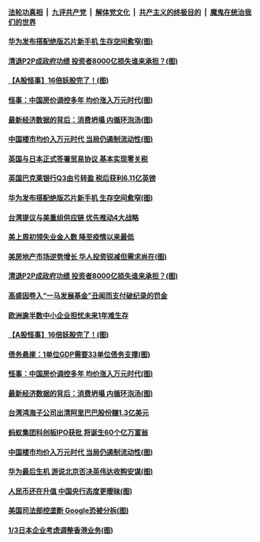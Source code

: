 

####  [法轮功真相](../../../../basic/blob/master/README.md?t=10240202) &nbsp;|&nbsp; [九评共产党](../../../../9ping.md/blob/master/README.md?t=10240202) &nbsp;|&nbsp; [解体党文化](../../../../jtdwh.md/blob/master/README.md?t=10240202)  &nbsp;|&nbsp; [共产主义的终极目的](../../../../gczydzjmd.md/blob/master/README.md?t=10240202) &nbsp;|&nbsp; [魔鬼在统治我们的世界](../../../../mgztzwmdsj.md/blob/master/README.md?t=10240202) 

#### [华为发布搭配绝版芯片新手机 生存空间愈窄(图)](../pages/p5/950174.md?t=10240202) 

#### [清退P2P成政府功绩 投资者8000亿损失谁来承担？(图)](../pages/p5/950119.md?t=10240202) 

#### [【A股怪事】16倍妖股完了！(图)](../pages/p5/950110.md?t=10240202) 

#### [怪事：中国房价调控多年 均价涨入万元时代(图)](../pages/p5/950108.md?t=10240202) 

#### [最新经济数据的背后：消费坍塌 内循环泡汤(图)](../pages/p5/950094.md?t=10240202) 

#### [中国楼市均价入万元时代 当局仍遏制流动性(图)](../pages/p5/950054.md?t=10240202) 

#### [英国与日本正式签署贸易协议 基本实现零关税](../pages/p5/950195.md?t=10240202) 

#### [英国巴克莱银行Q3由亏转盈 税后获利6.11亿英镑](../pages/p5/950182.md?t=10240202) 

#### [华为发布搭配绝版芯片新手机 生存空间愈窄(图)](../pages/p5/950174.md?t=10240202) 

#### [台湾提议与美重组供应链 优先推动4大战略](../pages/p5/950169.md?t=10240202) 

#### [美上周初领失业金人数 降至疫情以来最低](../pages/p5/950168.md?t=10240202) 

#### [美房地产市场逆势增长 华人投资锐减但需求尚在(图)](../pages/p5/950163.md?t=10240202) 

#### [清退P2P成政府功绩 投资者8000亿损失谁来承担？(图)](../pages/p5/950119.md?t=10240202) 

#### [高盛因卷入“一马发展基金”丑闻而支付破纪录的罚金](../pages/p5/950162.md?t=10240202) 

#### [欧洲逾半数中小企业担忧未来1年难生存](../pages/p5/950155.md?t=10240202) 

#### [【A股怪事】16倍妖股完了！(图)](../pages/p5/950110.md?t=10240202) 

#### [债务悬崖：1单位GDP需要33单位债务支撑(图)](../pages/p5/950103.md?t=10240202) 

#### [怪事：中国房价调控多年 均价涨入万元时代(图)](../pages/p5/950108.md?t=10240202) 

#### [最新经济数据的背后：消费坍塌 内循环泡汤(图)](../pages/p5/950094.md?t=10240202) 

#### [台湾鸿海子公司出清阿里巴巴股份赚1.3亿美元](../pages/p5/950060.md?t=10240202) 

#### [蚂蚁集团科创板IPO获批 将诞生60个亿万富翁](../pages/p5/950059.md?t=10240202) 

#### [中国楼市均价入万元时代 当局仍遏制流动性(图)](../pages/p5/950054.md?t=10240202) 

#### [华为最后生机 游说北京否决英伟达收购安谋(图)](../pages/p5/949984.md?t=10240202) 

#### [人民币还在升值 中国央行态度更暧昧(图)](../pages/p5/949981.md?t=10240202) 

#### [美国司法部控垄断 Google恐被分拆(图)](../pages/p5/950002.md?t=10240202) 

#### [1/3日本企业考虑调整香港业务(图)](../pages/p5/950000.md?t=10240202) 

